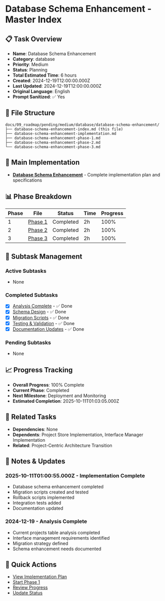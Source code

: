 # Database Schema Enhancement - Master Index

## 📋 Task Overview
- **Name**: Database Schema Enhancement
- **Category**: database
- **Priority**: Medium
- **Status**: Planning
- **Total Estimated Time**: 6 hours
- **Created**: 2024-12-19T12:00:00.000Z
- **Last Updated**: 2024-12-19T12:00:00.000Z
- **Original Language**: English
- **Prompt Sanitized**: ✅ Yes

## 📁 File Structure
```
docs/09_roadmap/pending/medium/database/database-schema-enhancement/
├── database-schema-enhancement-index.md (this file)
├── database-schema-enhancement-implementation.md
├── database-schema-enhancement-phase-1.md
├── database-schema-enhancement-phase-2.md
└── database-schema-enhancement-phase-3.md
```

## 🎯 Main Implementation
- **[Database Schema Enhancement](./database-schema-enhancement-implementation.md)** - Complete implementation plan and specifications

## 📊 Phase Breakdown
| Phase | File | Status | Time | Progress |
|-------|------|--------|------|----------|
| 1 | [Phase 1](./database-schema-enhancement-phase-1.md) | Completed | 2h | 100% |
| 2 | [Phase 2](./database-schema-enhancement-phase-2.md) | Completed | 2h | 100% |
| 3 | [Phase 3](./database-schema-enhancement-phase-3.md) | Completed | 2h | 100% |

## 🔄 Subtask Management
### Active Subtasks
- None

### Completed Subtasks
- [x] [Analysis Complete](./database-schema-enhancement-implementation.md) - ✅ Done
- [x] [Schema Design](./database-schema-enhancement-phase-1.md) - ✅ Done
- [x] [Migration Scripts](./database-schema-enhancement-phase-2.md) - ✅ Done
- [x] [Testing & Validation](./database-schema-enhancement-phase-3.md) - ✅ Done
- [x] [Documentation Updates](./database-schema-enhancement-phase-3.md) - ✅ Done

### Pending Subtasks
- None

## 📈 Progress Tracking
- **Overall Progress**: 100% Complete
- **Current Phase**: Completed
- **Next Milestone**: Deployment and Monitoring
- **Estimated Completion**: 2025-10-11T01:03:05.000Z

## 🔗 Related Tasks
- **Dependencies**: None
- **Dependents**: Project Store Implementation, Interface Manager Implementation
- **Related**: Project-Centric Architecture Transition

## 📝 Notes & Updates
### 2025-10-11T01:00:55.000Z - Implementation Complete
- Database schema enhancement completed
- Migration scripts created and tested
- Rollback scripts implemented
- Integration tests added
- Documentation updated

### 2024-12-19 - Analysis Complete
- Current projects table analysis completed
- Interface management requirements identified
- Migration strategy defined
- Schema enhancement needs documented

## 🚀 Quick Actions
- [View Implementation Plan](./database-schema-enhancement-implementation.md)
- [Start Phase 1](./database-schema-enhancement-phase-1.md)
- [Review Progress](#progress-tracking)
- [Update Status](#notes--updates)
